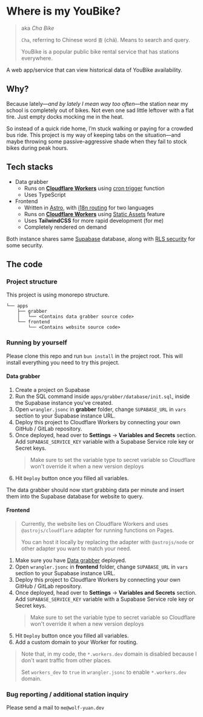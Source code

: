 # Where is my YouBike?

> aka *Cha Bike*
> 
> `Cha`, referring to Chinese word `查` (chá). Means to search and query.
> 
> YouBike is a popular public bike rental service that has stations everywhere.

A web app/service that can view historical data of YouBike availability.

## Why?

Because lately—*and by lately I mean way too often*—the station near my school is completely out of bikes.
Not even one sad little leftover with a flat tire. Just empty docks mocking me in the heat.

So instead of a quick ride home, I’m stuck walking or paying for a crowded bus ride.
This project is my way of keeping tabs on the situation—and maybe throwing some passive-aggressive shade when they fail to stock bikes during peak hours.


## Tech stacks

- Data grabber
  - Runs on [**Cloudflare Workers**](https://workers.cloudflare.com/) using [cron trigger](https://developers.cloudflare.com/workers/configuration/cron-triggers/) function
  - Uses TypeScript
- Frontend
  - Written in [Astro](https://astro.build), with [i18n routing](https://docs.astro.build/en/guides/internationalization/) for two languages
  - Runs on [**Cloudflare Workers**](https://workers.cloudflare.com/) using [Static Assets](https://developers.cloudflare.com/workers/static-assets/) feature
  - Uses **TailwindCSS** for more rapid development (for me)
  - Completely rendered on demand

Both instance shares same [Supabase](https://developers.cloudflare.com/workers/static-assets/) database, along with [RLS security](https://supabase.com/docs/guides/database/postgres/row-level-security) for some security.

## The code

### Project structure

This project is using monorepo structure.

```
└── apps
    ├── grabber
    │   └── <Contains data grabber source code>
    └── frontend
        └── <Contains website source code>
```

### Running by yourself

Please clone this repo and run `bun install` in the project root.
This will install everything you need to try this project.

#### Data grabber

1. Create a project on Supabase
2. Run the SQL command inside `apps/grabber/database/init.sql`, inside the Supabase instance you've created.
3. Open `wrangler.jsonc` in **grabber** folder, change `SUPABASE_URL` in `vars` section to your Supabase instance URL.
4. Deploy this project to Cloudflare Workers by connecting your own GitHub / GitLab repository.
5. Once deployed, head over to **Settings** → **Variables and Secrets** section. Add `SUPABASE_SERVICE_KEY` variable with a Supabase Service role key or Secret keys.
   > Make sure to set the variable type to secret variable so Cloudflare won't override it when a new version deploys
6. Hit `Deploy` button once you filled all variables.

The data grabber should now start grabbing data per minute and insert them into the Supabase database for website to query.

#### Frontend

> Currently, the website lies on Cloudflare Workers and uses `@astrojs/cloudflare` adapter for running functions on Pages.
> 
> You can host it locally by replacing the adapter with `@astrojs/node` or other adapter you want to match your need.

1. Make sure you have [Data grabber](#data-grabber) deployed.
2. Open `wrangler.jsonc` in **frontend** folder, change `SUPABASE_URL` in `vars` section to your Supabase instance URL.
3. Deploy this project to Cloudflare Workers by connecting your own GitHub / GitLab repository.
4. Once deployed, head over to **Settings** → **Variables and Secrets** section. Add `SUPABASE_SERVICE_KEY` variable with a Supabase Service role key or Secret keys.
   > Make sure to set the variable type to secret variable so Cloudflare won't override it when a new version deploys
5. Hit `Deploy` button once you filled all variables.
6. Add a custom domain to your Worker for routing.

> Note that, in my code, the `*.workers.dev` domain is disabled because I don't want traffic from other places.
> 
> Set `workers_dev` to `true` in `wrangler.jsonc` to enable `*.workers.dev` domain.

### Bug reporting / additional station inquiry

Please send a mail to `me@wolf-yuan.dev`